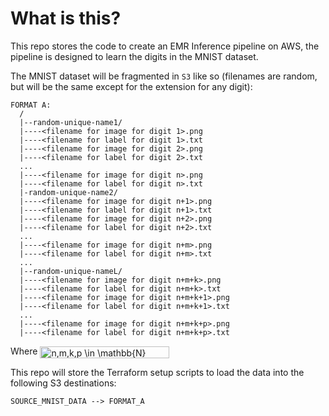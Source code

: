 # What is this?

This repo stores the code to create an EMR Inference pipeline on AWS, the pipeline is designed to learn the digits in the MNIST dataset.

The MNIST dataset will be fragmented in `S3` like so (filenames are random, but will be the same except for the extension for any digit):

```
FORMAT A:
  /
  |--random-unique-name1/
  |----<filename for image for digit 1>.png
  |----<filename for label for digit 1>.txt
  |----<filename for image for digit 2>.png
  |----<filename for label for digit 2>.txt
  ...
  |----<filename for image for digit n>.png
  |----<filename for label for digit n>.txt
  |-random-unique-name2/
  |----<filename for image for digit n+1>.png
  |----<filename for label for digit n+1>.txt
  |----<filename for image for digit n+2>.png
  |----<filename for label for digit n+2>.txt
  ...
  |----<filename for image for digit n+m>.png
  |----<filename for label for digit n+m>.txt
  ...
  |--random-unique-nameL/
  |----<filename for image for digit n+m+k>.png
  |----<filename for label for digit n+m+k>.txt
  |----<filename for image for digit n+m+k+1>.png
  |----<filename for label for digit n+m+k+1>.txt
  ...
  |----<filename for image for digit n+m+k+p>.png
  |----<filename for label for digit n+m+k+p>.txt
```

Where <img src="http://www.sciweavers.org/tex2img.php?eq=n%2Cm%2Ck%2Cp%20%5Cin%20%20%5Cmathbb%7BN%7D&bc=White&fc=Black&im=jpg&fs=12&ff=arev&edit=0" align="center" border="0" alt="n,m,k,p \in  \mathbb{N}" width="207" height="19" />

This repo will store the Terraform setup scripts to load the data into the following S3 destinations:

```
SOURCE_MNIST_DATA --> FORMAT_A
```
